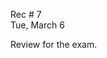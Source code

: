 
<div class="recitation">
<div class="column_date">
<p markdown="block">
        
Rec # 7 <br> 
Tue, March 6
        
</p>          
</div>
    
<div class="column_recitation">
<p markdown="block">

Review for the exam. 

</p>        
</div>
    
</div>
